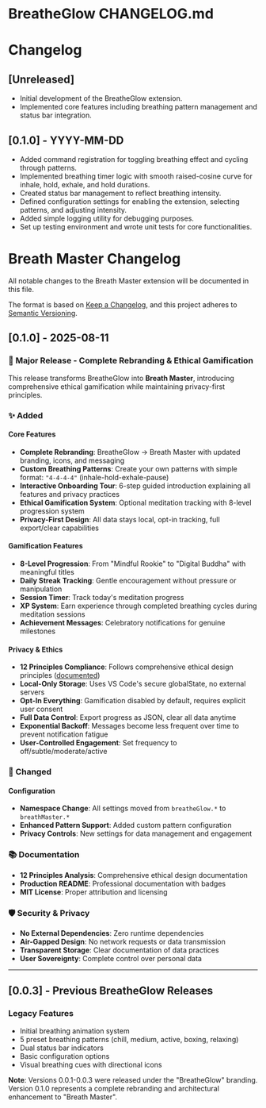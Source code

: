 # BreatheGlow CHANGELOG.md

# Changelog

## [Unreleased]
- Initial development of the BreatheGlow extension.
- Implemented core features including breathing pattern management and status bar integration.

## [0.1.0] - YYYY-MM-DD
- Added command registration for toggling breathing effect and cycling through patterns.
- Implemented breathing timer logic with smooth raised-cosine curve for inhale, hold, exhale, and hold durations.
- Created status bar management to reflect breathing intensity.
- Defined configuration settings for enabling the extension, selecting patterns, and adjusting intensity.
- Added simple logging utility for debugging purposes.
- Set up testing environment and wrote unit tests for core functionalities.

# Breath Master Changelog

All notable changes to the Breath Master extension will be documented in this file.

The format is based on [Keep a Changelog](https://keepachangelog.com/en/1.0.0/),
and this project adheres to [Semantic Versioning](https://semver.org/spec/v2.0.0.html).

## [0.1.0] - 2025-08-11

### 🚀 Major Release - Complete Rebranding & Ethical Gamification

This release transforms BreatheGlow into **Breath Master**, introducing comprehensive ethical gamification while maintaining privacy-first principles.

### ✨ Added

#### Core Features
- **Complete Rebranding**: BreatheGlow → Breath Master with updated branding, icons, and messaging
- **Custom Breathing Patterns**: Create your own patterns with simple format: `"4-4-4-4"` (inhale-hold-exhale-pause)
- **Interactive Onboarding Tour**: 6-step guided introduction explaining all features and privacy practices
- **Ethical Gamification System**: Optional meditation tracking with 8-level progression system
- **Privacy-First Design**: All data stays local, opt-in tracking, full export/clear capabilities

#### Gamification Features
- **8-Level Progression**: From "Mindful Rookie" to "Digital Buddha" with meaningful titles
- **Daily Streak Tracking**: Gentle encouragement without pressure or manipulation
- **Session Timer**: Track today's meditation progress
- **XP System**: Earn experience through completed breathing cycles during meditation sessions
- **Achievement Messages**: Celebratory notifications for genuine milestones

#### Privacy & Ethics
- **12 Principles Compliance**: Follows comprehensive ethical design principles ([documented](./12-PRINCIPLES-ANALYSIS.md))
- **Local-Only Storage**: Uses VS Code's secure globalState, no external servers
- **Opt-In Everything**: Gamification disabled by default, requires explicit user consent
- **Full Data Control**: Export progress as JSON, clear all data anytime
- **Exponential Backoff**: Messages become less frequent over time to prevent notification fatigue
- **User-Controlled Engagement**: Set frequency to off/subtle/moderate/active

### 🔧 Changed

#### Configuration
- **Namespace Change**: All settings moved from `breatheGlow.*` to `breathMaster.*`
- **Enhanced Pattern Support**: Added custom pattern configuration
- **Privacy Controls**: New settings for data management and engagement

### 📚 Documentation

- **12 Principles Analysis**: Comprehensive ethical design documentation
- **Production README**: Professional documentation with badges
- **MIT License**: Proper attribution and licensing

### 🛡️ Security & Privacy

- **No External Dependencies**: Zero runtime dependencies
- **Air-Gapped Design**: No network requests or data transmission
- **Transparent Storage**: Clear documentation of data practices
- **User Sovereignty**: Complete control over personal data

---

## [0.0.3] - Previous BreatheGlow Releases

### Legacy Features
- Initial breathing animation system
- 5 preset breathing patterns (chill, medium, active, boxing, relaxing)
- Dual status bar indicators
- Basic configuration options
- Visual breathing cues with directional icons

**Note**: Versions 0.0.1-0.0.3 were released under the "BreatheGlow" branding. Version 0.1.0 represents a complete rebranding and architectural enhancement to "Breath Master".